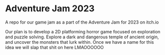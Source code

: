 # Adventure Jam 2023

A repo for our game jam as a part of the Adventure Jam for 2023 on itch.io

Our plan is to develop a 2D platforming horror game focused on exploration and puzzle solving. Explore a dark and dangerous temple of ancient origin, and uncover the monsters that lurk within. Once we have a name for this idea we will slap that shit on here LMAOOOOOO
